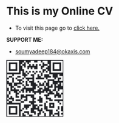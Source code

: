 # This is my Online CV

 - To visit this page go to [click here.](https://imsoumya18.github.io/cv)


 **SUPPORT ME:**
 - soumyadeep184@okaxis.com
<img src="images/UPI.jpg" height="150" width="150">
